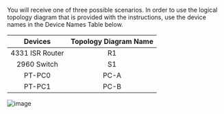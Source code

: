 You will receive one of three possible scenarios. In order to use the logical topology diagram that is provided with the instructions, use the device names in the Device Names Table below.

|Devices|Topology Diagram Name|
|:---:|:---:|
|4331 ISR Router|R1 |
|2960 Switch|S1 |
|PT-PC0|PC-A|
|PT-PC1|PC-B|

![image](https://github.com/user-attachments/assets/4cbf780c-2be4-44b5-93fc-a7263d6be9e8)
